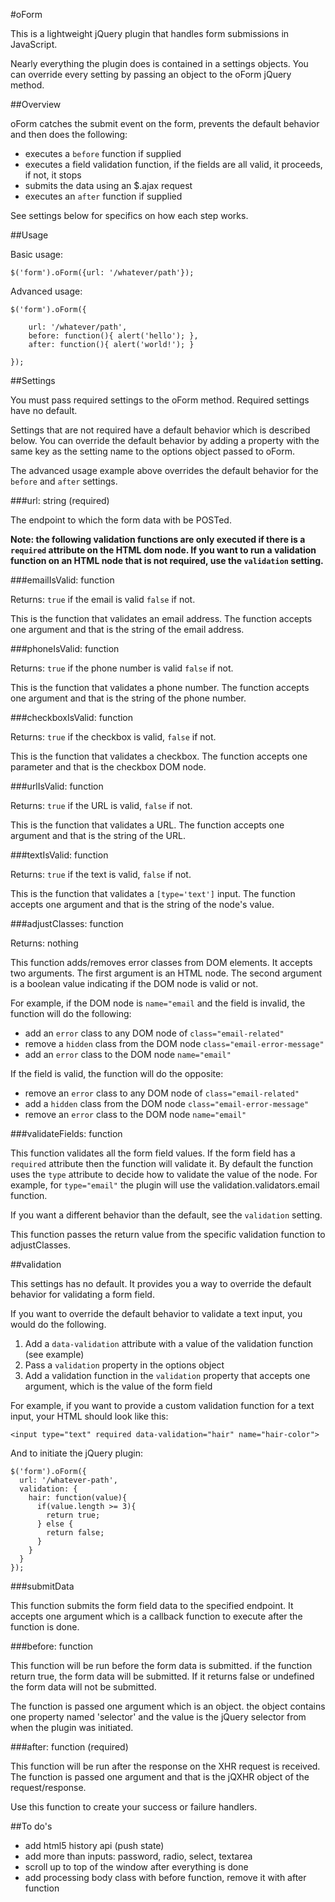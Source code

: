 #oForm

This is a lightweight jQuery plugin that handles form submissions in JavaScript.

Nearly everything the plugin does is contained in a settings objects. You can
override every setting by passing an object to the oForm jQuery method.

##Overview

oForm catches the submit event on the form, prevents the default behavior and
then does the following:

* executes a `before` function if supplied
* executes a field validation function, if the fields are all valid, it
proceeds, if not, it stops
* submits the data using an $.ajax request
* executes an `after` function if supplied

See settings below for specifics on how each step works.

##Usage

Basic usage:

    $('form').oForm({url: '/whatever/path'});

Advanced usage:

    $('form').oForm({

        url: '/whatever/path',
        before: function(){ alert('hello'); },
        after: function(){ alert('world!'); }

    });

##Settings

You must pass required settings to the oForm method. Required settings have
no default.

Settings that are not required have a default behavior which is described below.
You can override the default behavior by adding a property with the same key
as the setting name to the options object passed to oForm.

The advanced usage example above overrides the default behavior for the `before`
and `after` settings.

###url: string (required)

The endpoint to which the form data with be POSTed.

**Note: the following validation functions are only executed if there is a
`required` attribute on the HTML dom node. If you want to run a validation
function on an HTML node that is not required, use the `validation` setting.**

###emailIsValid: function

Returns: `true` if the email is valid `false` if not.

This is the function that validates an email address. The function accepts one
argument and that is the string of the email address.

###phoneIsValid: function

Returns: `true` if the phone number is valid `false` if not.

This is the function that validates a phone number. The function accepts one
argument and that is the string of the phone number.

###checkboxIsValid: function

Returns: `true` if the checkbox is valid, `false` if not.

This is the function that validates a checkbox. The function accepts one
parameter and that is the checkbox DOM node.

###urlIsValid: function

Returns: `true` if the URL is valid, `false` if not.

This is the function that validates a URL. The function accepts one argument and
that is the string of the URL.

###textIsValid: function

Returns: `true` if the text is valid, `false` if not.

This is the function that validates a `[type='text']` input. The function
accepts one argument and that is the string of the node's value.

###adjustClasses: function

Returns: nothing

This function adds/removes error classes from DOM elements. It accepts two
arguments. The first argument is an HTML node. The second argument is a boolean
value indicating if the DOM node is valid or not.

For example, if the DOM node is `name="email` and the field is invalid, the
function will do the following:

* add an `error` class to any DOM node of `class="email-related"`
* remove a `hidden` class from the DOM node `class="email-error-message"`
* add an `error` class to the DOM node `name="email"`

If the field is valid, the function will do the opposite:

* remove an `error` class to any DOM node of `class="email-related"`
* add a `hidden` class from the DOM node `class="email-error-message"`
* remove an `error` class to the DOM node `name="email"`

###validateFields: function

This function validates all the form field values. If the form field has a
`required` attribute then the function will validate it. By default the function
uses the `type` attribute to decide how to validate the value of the node. For
example, for `type="email"` the plugin will use the validation.validators.email
function.

If you want a different behavior than the default, see the `validation` setting.

This function passes the return value from the specific validation function to
adjustClasses.

##validation

This settings has no default. It provides you a way to override the default
behavior for validating a form field.

If you want to override the default behavior to validate a text
input, you would do the following.

1. Add a `data-validation` attribute with a value of the validation function (see example)
2. Pass a `validation` property in the options object
3. Add a validation function in the `validation` property that accepts one argument,
which is the value of the form field

For example, if you want to provide a custom validation function for a text input,
your HTML should look like this:

    <input type="text" required data-validation="hair" name="hair-color">

And to initiate the jQuery plugin:

    $('form').oForm({  
      url: '/whatever-path',
      validation: {
        hair: function(value){
          if(value.length >= 3){
            return true;
          } else {
            return false;
          }
        }
      }
    });

###submitData

This function submits the form field data to the specified endpoint. It accepts
one argument which is a callback function to execute after the function is done.

###before: function

This function will be run before the form data is submitted. if the function
return true, the form data will be submitted. If it returns false or undefined
the form data will not be submitted.

The function is passed one argument which is an object. the object contains
one property named 'selector' and the value is the jQuery selector from when
the plugin was initiated.

###after: function (required)

This function will be run after the response on the XHR request is received.
The function is passed one argument and that is the jQXHR object of the
request/response.

Use this function to create your success or failure handlers.

##To do's

* add html5 history api (push state)
* add more than inputs: password, radio, select, textarea
* scroll up to top of the window after everything is done
* add processing body class with before function, remove it with after function
